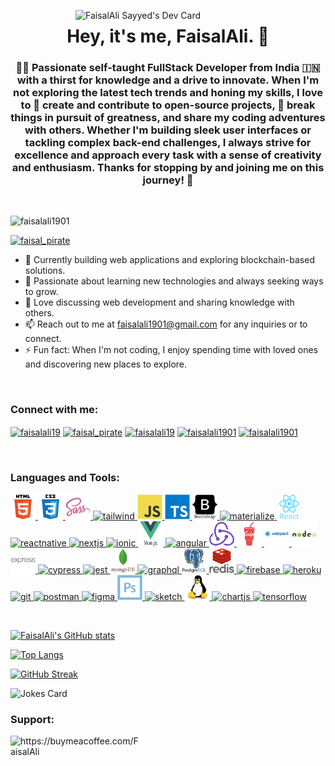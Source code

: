 <a href="https://app.daily.dev/FaisalAli19"><img align="right" src="https://api.daily.dev/devcards/9977810250b14816bda27e980455ff0a.png?r=fs4" width="400" alt="FaisalAli Sayyed's Dev Card"/></a>

<!-- **FaisalAli19/FaisalAli19** is a ✨ _special_ ✨ repository because its `README.md` (this file) appears on your GitHub profile. -->

<h1 align="center">Hey, it's me, FaisalAli. 🤘</h1>
<h3 align="center">👨‍💻 Passionate self-taught FullStack Developer from India 🇮🇳 with a thirst for knowledge and a drive to innovate. When I'm not exploring the latest tech trends and honing my skills, I love to 🌱 create and contribute to open-source projects, 🔨 break things in pursuit of greatness, and share my coding adventures with others. Whether I'm building sleek user interfaces or tackling complex back-end challenges, I always strive for excellence and approach every task with a sense of creativity and enthusiasm. Thanks for stopping by and joining me on this journey! 🚀</h3><br>

<p align="left"> <img src="https://komarev.com/ghpvc/?username=faisalali1901&label=Profile%20views&color=0e75b6&style=flat" alt="faisalali1901" /> </p>

<p align="left"> <a href="https://twitter.com/faisal_pirate" target="blank"><img src="https://img.shields.io/twitter/follow/faisal_pirate?logo=twitter&style=for-the-badge" alt="faisal_pirate" /></a> </p>

- 🔭 Currently building web applications and exploring blockchain-based solutions.
- 🌱 Passionate about learning new technologies and always seeking ways to grow.
- 💬 Love discussing web development and sharing knowledge with others.
- 📫 Reach out to me at faisalali1901@gmail.com for any inquiries or to connect.
- ⚡ Fun fact: When I'm not coding, I enjoy spending time with loved ones and discovering new places to explore.
<br>
<h3 align="left">Connect with me:</h3>
<p align="left">
<a href="https://dev.to/faisalali19" target="blank"><img align="center" src="https://cdn.jsdelivr.net/npm/simple-icons@3.0.1/icons/dev-dot-to.svg" alt="faisalali19" height="30" width="40" /></a>
<a href="https://twitter.com/faisal_pirate" target="blank"><img align="center" src="https://raw.githubusercontent.com/rahuldkjain/github-profile-readme-generator/master/src/images/icons/Social/twitter.svg" alt="faisal_pirate" height="30" width="40" /></a>
<a href="https://linkedin.com/in/faisalali19" target="blank"><img align="center" src="https://raw.githubusercontent.com/rahuldkjain/github-profile-readme-generator/master/src/images/icons/Social/linked-in-alt.svg" alt="faisalali19" height="30" width="40" /></a>
<a href="https://fb.com/faisalali1901" target="blank"><img align="center" src="https://raw.githubusercontent.com/rahuldkjain/github-profile-readme-generator/master/src/images/icons/Social/facebook.svg" alt="faisalali1901" height="30" width="40" /></a>
<a href="https://www.hackerrank.com/faisalali1901" target="blank"><img align="center" src="https://raw.githubusercontent.com/rahuldkjain/github-profile-readme-generator/master/src/images/icons/Social/hackerrank.svg" alt="faisalali1901" height="30" width="40" /></a>
</p> <br>

<h3 align="left">Languages and Tools:</h3>
<p align="left"> <a href="https://www.w3.org/html/" target="_blank"> <img src="https://raw.githubusercontent.com/devicons/devicon/master/icons/html5/html5-original-wordmark.svg" alt="html5" width="40" height="40" /> </a> <a href="https://www.w3schools.com/css/" target="_blank"> <img src="https://raw.githubusercontent.com/devicons/devicon/master/icons/css3/css3-original-wordmark.svg" alt="css3" width="40" height="40" /> </a> <a href="https://sass-lang.com" target="_blank"> <img src="https://raw.githubusercontent.com/devicons/devicon/master/icons/sass/sass-original.svg" alt="sass" width="40" height="40" /> </a> <a href="https://tailwindcss.com/" target="_blank"> <img src="https://www.vectorlogo.zone/logos/tailwindcss/tailwindcss-icon.svg" alt="tailwind" width="40" height="40" /> </a> <a href="https://developer.mozilla.org/en-US/docs/Web/JavaScript" target="_blank"> <img src="https://raw.githubusercontent.com/devicons/devicon/master/icons/javascript/javascript-original.svg" alt="javascript" width="40" height="40" /> </a> <a href="https://www.typescriptlang.org/" target="_blank"> <img src="https://raw.githubusercontent.com/devicons/devicon/master/icons/typescript/typescript-original.svg" alt="typescript" width="40" height="40" /> </a> <a href="https://getbootstrap.com" target="_blank"> <img src="https://raw.githubusercontent.com/devicons/devicon/master/icons/bootstrap/bootstrap-plain-wordmark.svg" alt="bootstrap" width="40" height="40" /> </a> <a href="https://materializecss.com/" target="_blank"> <img src="https://raw.githubusercontent.com/prplx/svg-logos/5585531d45d294869c4eaab4d7cf2e9c167710a9/svg/materialize.svg" alt="materialize" width="40" height="40" /> </a> <a href="https://reactjs.org/" target="_blank"> <img src="https://raw.githubusercontent.com/devicons/devicon/master/icons/react/react-original-wordmark.svg" alt="react" width="40" height="40" /> </a> <a href="https://reactnative.dev/" target="_blank"> <img src="https://reactnative.dev/img/header_logo.svg" alt="reactnative" width="40" height="40" /> </a> <a href="https://nextjs.org/" target="_blank" style="background: white;"> <img src="https://cdn.worldvectorlogo.com/logos/nextjs-3.svg" alt="nextjs" width="40" height="40" /> </a> <a href="https://ionicframework.com" target="_blank"> <img src="https://upload.wikimedia.org/wikipedia/commons/d/d1/Ionic_Logo.svg" alt="ionic" width="40" height="40" /> </a> <a href="https://vuejs.org/" target="_blank"> <img src="https://raw.githubusercontent.com/devicons/devicon/master/icons/vuejs/vuejs-original-wordmark.svg" alt="vuejs" width="40" height="40" /> </a> <a href="https://angular.io" target="_blank"> <img src="https://angular.io/assets/images/logos/angular/angular.svg" alt="angular" width="40" height="40" /> </a> <a href="https://redux.js.org" target="_blank"> <img src="https://raw.githubusercontent.com/devicons/devicon/master/icons/redux/redux-original.svg" alt="redux" width="40" height="40" /> </a> <a href="https://gulpjs.com" target="_blank"> <img src="https://raw.githubusercontent.com/devicons/devicon/master/icons/gulp/gulp-plain.svg" alt="gulp" width="40" height="40" /> </a> <a href="https://webpack.js.org" target="_blank"> <img src="https://raw.githubusercontent.com/devicons/devicon/d00d0969292a6569d45b06d3f350f463a0107b0d/icons/webpack/webpack-original-wordmark.svg" alt="webpack" width="40" height="40" /> </a> <a href="https://nodejs.org" target="_blank" style="background: white;"> <img src="https://raw.githubusercontent.com/devicons/devicon/master/icons/nodejs/nodejs-original-wordmark.svg" alt="nodejs" width="40" height="40" /> </a> <a href="https://expressjs.com" target="_blank" style="background: white;"> <img src="https://raw.githubusercontent.com/devicons/devicon/master/icons/express/express-original-wordmark.svg" alt="express" width="40" height="40" /> </a> <a href="https://www.cypress.io" target="_blank" style="background: white;"> <img src="https://raw.githubusercontent.com/simple-icons/simple-icons/6e46ec1fc23b60c8fd0d2f2ff46db82e16dbd75f/icons/cypress.svg" alt="cypress" width="40" height="40" /> </a> <a href="https://jestjs.io" target="_blank"> <img src="https://www.vectorlogo.zone/logos/jestjsio/jestjsio-icon.svg" alt="jest" width="40" height="40" /> </a> <a href="https://www.mongodb.com/" target="_blank"> <img src="https://raw.githubusercontent.com/devicons/devicon/master/icons/mongodb/mongodb-original-wordmark.svg" alt="mongodb" width="40" height="40" /> </a> <a href="https://graphql.org" target="_blank"> <img src="https://www.vectorlogo.zone/logos/graphql/graphql-icon.svg" alt="graphql" width="40" height="40" /> </a> <a href="https://www.postgresql.org" target="_blank"> <img src="https://raw.githubusercontent.com/devicons/devicon/master/icons/postgresql/postgresql-original-wordmark.svg" alt="postgresql" width="40" height="40" /> </a> <a href="https://redis.io" target="_blank"> <img src="https://raw.githubusercontent.com/devicons/devicon/master/icons/redis/redis-original-wordmark.svg" alt="redis" width="40" height="40" /> </a> <a href="https://firebase.google.com/" target="_blank"> <img src="https://www.vectorlogo.zone/logos/firebase/firebase-icon.svg" alt="firebase" width="40" height="40" /> </a> <a href="https://heroku.com" target="_blank"> <img src="https://www.vectorlogo.zone/logos/heroku/heroku-icon.svg" alt="heroku" width="40" height="40" /> </a> <a href="https://git-scm.com/" target="_blank"> <img src="https://www.vectorlogo.zone/logos/git-scm/git-scm-icon.svg" alt="git" width="40" height="40" /> </a> <a href="https://postman.com" target="_blank"> <img src="https://www.vectorlogo.zone/logos/getpostman/getpostman-icon.svg" alt="postman" width="40" height="40" /> </a> <a href="https://www.figma.com/" target="_blank"> <img src="https://www.vectorlogo.zone/logos/figma/figma-icon.svg" alt="figma" width="40" height="40" /> </a> <a href="https://www.photoshop.com/en" target="_blank"> <img src="https://raw.githubusercontent.com/devicons/devicon/master/icons/photoshop/photoshop-line.svg" alt="photoshop" width="40" height="40" /> </a> <a href="https://www.sketch.com/" target="_blank"> <img src="https://www.vectorlogo.zone/logos/sketchapp/sketchapp-icon.svg" alt="sketch" width="40" height="40" /> </a> <a href="https://www.linux.org/" target="_blank"> <img src="https://raw.githubusercontent.com/devicons/devicon/master/icons/linux/linux-original.svg" alt="linux" width="40" height="40" /> </a> <a href="https://www.chartjs.org" target="_blank"> <img src="https://www.chartjs.org/media/logo-title.svg" alt="chartjs" width="40" height="40" /> </a> <a href="https://www.tensorflow.org" target="_blank"> <img src="https://www.vectorlogo.zone/logos/tensorflow/tensorflow-icon.svg" alt="tensorflow" width="40" height="40" /> </a></p><br />

[![FaisalAli's GitHub stats](https://github-readme-stats.vercel.app/api?username=FaisalAli19&count_private=true&show_icons=true&theme=dracula)](https://github.com/anuraghazra/github-readme-stats)

[![Top Langs](https://github-readme-stats.vercel.app/api/top-langs/?username=FaisalAli19&layout=compact&theme=dracula)](https://github.com/anuraghazra/github-readme-stats)

[![GitHub Streak](http://github-readme-streak-stats.herokuapp.com?user=FaisalAli19&theme=dracula)](https://git.io/streak-stats)

![Jokes Card](https://readme-jokes.vercel.app/api)

<h3 align="left">Support:</h3>
<p><a href="https://www.buymeacoffee.com/https://buymeacoffee.com/FaisalAli"> <img align="left" src="https://cdn.buymeacoffee.com/buttons/v2/default-yellow.png" height="50" width="210" alt="https://buymeacoffee.com/FaisalAli" /></a></p>


